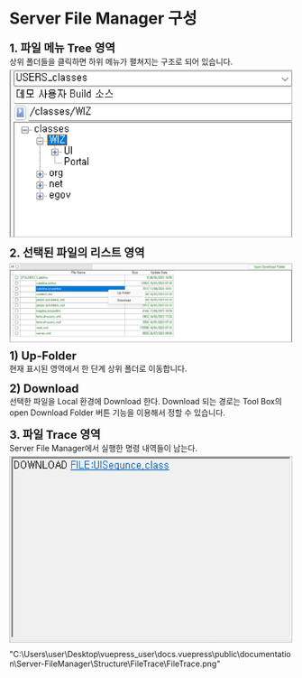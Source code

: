 # Server File Manager 구성

<b style="font-size: 20px">1. 파일 메뉴 Tree 영역</b><br/>
상위 폴더들을 클릭하면 하위 메뉴가 펼쳐지는 구조로 되어 있습니다.
<img src="../../.vuepress\public\documentation\Server-FileManager\Structure\MenuTree\MenuTree.png" style="position: relative;top: 5px; width:500px; border:1px solid #bbb"> <br/>

<b style="font-size: 20px">2. 선택된 파일의 리스트 영역</b><br/>
<img src="../../.vuepress\public\documentation\Server-FileManager\Structure\FileList\FileList.png" style="position: relative;top: 5px; width:500px; border:1px solid #bbb"> <br/>

<b style="font-size: 20px">1) Up-Folder </b><br/>
    현재 표시된 영역에서 한 단계 상위 폴더로 이동합니다.

<b style="font-size: 20px">2) Download </b><br/>
    선택한 파일을 Local 환경에 Download 한다. Download 되는 경로는 Tool Box의 open Download Folder 버튼 기능을 이용해서 정할 수 있습니다.

<b style="font-size: 20px">3. 파일 Trace 영역</b><br/>
Server File Manager에서 실행한 명령 내역들이 남는다.
<img src="../../.vuepress\public\documentation\Server-FileManager\Structure\FileTrace\FileTrace.png" style="position: relative;top: 5px; width:500px; border:1px solid #bbb"> <br/>

"C:\Users\user\Desktop\vuepress_user\docs\.vuepress\public\documentation\Server-FileManager\Structure\FileTrace\FileTrace.png"